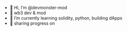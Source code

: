 - 👋 Hi, I’m @devmonster-mod
- 👀 wb3 dev & mod  
- 🌱 I’m currently learning solidity, python, building dApps
- 💞️ sharing progress on 
